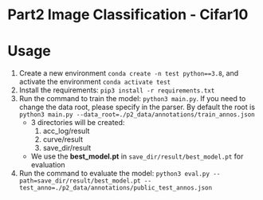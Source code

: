 # Part2  Image Classification - Cifar10

# Usage 
1. Create a new environment `conda create -n test python==3.8`, and activate the environment `conda activate test`
2. Install the requirements: `pip3 install -r requirements.txt`
3. Run the command to train the model: `python3 main.py`. 
If you need to change the data root, please specify in the parser. By default the root is `python3 main.py --data_root=./p2_data/annotations/train_annos.json`
    - 3 directories will be created: 
        1. acc_log/result
        2. curve/result
        3. save_dir/result 
    - We use the **best_model.pt** in `save_dir/result/best_model.pt` for evaluation
4. Run the command to evaluate the model: `python3 eval.py --path=save_dir/result/best_model.pt --test_anno=./p2_data/annotations/public_test_annos.json`
